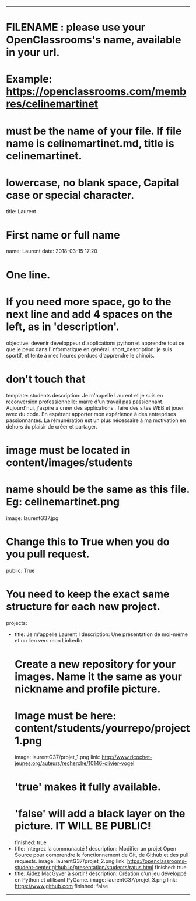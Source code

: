 ---

# FILENAME : please use your OpenClassrooms's name, available in your url.
# Example: https://openclassrooms.com/membres/celinemartinet
# must be the name of your file. If file name is celinemartinet.md, title is celinemartinet.
# lowercase, no blank space, Capital case or special character.
title: Laurent

# First name or full name
name: Laurent
date: 2018-03-15 17:20

# One line.
# If you need more space, go to the next line and add 4 spaces on the left, as in 'description'.
objective: devenir développeur d'applications python et apprendre tout ce que je peux dans l'informatique en général.
short_description: je suis sportif, et tente à mes heures perdues d'apprendre le chinois.

# don't touch that
template: students
description:
    Je m'appelle Laurent et je suis en reconversion professionnelle: marre d'un travail pas passionnant.
    Aujourd'hui, j'aspire à créer des applications , faire des sites WEB et jouer avec du code.
    En espérant apporter mon expérience à des entreprises passionnantes.
    La rémunération est un plus nécessaire à ma motivation en dehors du plaisir de créer et partager.

# image must be located in content/images/students
# name should be the same as this file. Eg: celinemartinet.png
image: laurentG37.jpg

# Change this to True when you do you pull request.
public: True

# You need to keep the exact same structure for each new project.
projects:
  - title: Je m'appelle Laurent !
    description: Une présentation de moi-même et un lien vers mon LinkedIn.
    # Create a new repository for your images. Name it the same as your nickname and profile picture.
    # Image must be here: content/students/yourrepo/project1.png
    image: laurentG37/projet_1.png
    link: http://www.ricochet-jeunes.org/auteurs/recherche/10146-olivier-vogel
    # 'true' makes it fully available.
    # 'false' will add a black layer on the picture. IT WILL BE PUBLIC!
    finished: true
  - title: Intégrez la communauté !
    description: Modifier un projet Open Source pour comprendre le fonctionnement de Git, de Github et des pull requests. 
    image: laurentG37/projet_2.png
    link: https://openclassrooms-student-center.github.io/presentation/students/ratus.html
    finished: true
  - title: Aidez MacGyver à sortir !
    description: Création d’un jeu développé en Python et utilisant PyGame.
    image: laurentG37/projet_3.png
    link: https://www.github.com
    finished: false
---